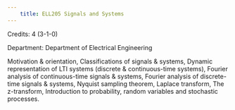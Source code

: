 ```yaml
---
    title: ELL205 Signals and Systems
---
```

Credits: 4 (3-1-0)

Department: Department of Electrical Engineering

Motivation & orientation, Classifications of signals & systems, Dynamic representation of LTI systems (discrete & continuous-time systems), Fourier analysis of continuous-time signals & systems, Fourier analysis of discrete-time signals & systems, Nyquist sampling theorem, Laplace transform, The z-transform, Introduction to probability, random variables and stochastic processes.